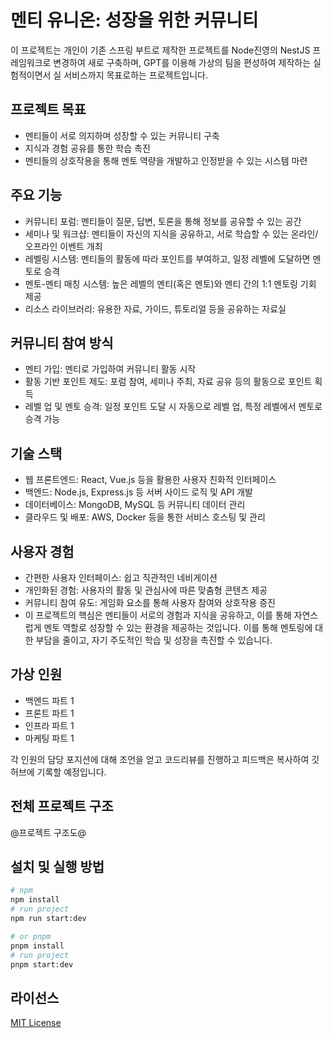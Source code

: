 # 멘티 유니온: 성장을 위한 커뮤니티

이 프로젝트는 개인이 기존 스프링 부트로 제작한 프로젝트를 Node진영의 NestJS 프레임워크로 변경하여 새로 구축하며, GPT를 이용해 가상의 팀을 편성하여 제작하는 실험적이면서 실 서비스까지 목표로하는 프로젝트입니다.

## 프로젝트 목표

- 멘티들이 서로 의지하며 성장할 수 있는 커뮤니티 구축
- 지식과 경험 공유를 통한 학습 촉진
- 멘티들의 상호작용을 통해 멘토 역량을 개발하고 인정받을 수 있는 시스템 마련

## 주요 기능

- 커뮤니티 포럼: 멘티들이 질문, 답변, 토론을 통해 정보를 공유할 수 있는 공간
- 세미나 및 워크샵: 멘티들이 자신의 지식을 공유하고, 서로 학습할 수 있는 온라인/오프라인 이벤트 개최
- 레벨링 시스템: 멘티들의 활동에 따라 포인트를 부여하고, 일정 레벨에 도달하면 멘토로 승격
- 멘토-멘티 매칭 시스템: 높은 레벨의 멘티(혹은 멘토)와 멘티 간의 1:1 멘토링 기회 제공
- 리소스 라이브러리: 유용한 자료, 가이드, 튜토리얼 등을 공유하는 자료실

## 커뮤니티 참여 방식

- 멘티 가입: 멘티로 가입하여 커뮤니티 활동 시작
- 활동 기반 포인트 제도: 포럼 참여, 세미나 주최, 자료 공유 등의 활동으로 포인트 획득
- 레벨 업 및 멘토 승격: 일정 포인트 도달 시 자동으로 레벨 업, 특정 레벨에서 멘토로 승격 가능

## 기술 스택

- 웹 프론트엔드: React, Vue.js 등을 활용한 사용자 친화적 인터페이스
- 백엔드: Node.js, Express.js 등 서버 사이드 로직 및 API 개발
- 데이터베이스: MongoDB, MySQL 등 커뮤니티 데이터 관리
- 클라우드 및 배포: AWS, Docker 등을 통한 서비스 호스팅 및 관리

## 사용자 경험

- 간편한 사용자 인터페이스: 쉽고 직관적인 네비게이션
- 개인화된 경험: 사용자의 활동 및 관심사에 따른 맞춤형 콘텐츠 제공
- 커뮤니티 참여 유도: 게임화 요소를 통해 사용자 참여와 상호작용 증진
- 이 프로젝트의 핵심은 멘티들이 서로의 경험과 지식을 공유하고, 이를 통해 자연스럽게 멘토 역할로 성장할 수 있는 환경을 제공하는 것입니다. 이를 통해 멘토링에 대한 부담을 줄이고, 자기 주도적인 학습 및 성장을 촉진할 수 있습니다.

## 가상 인원

- 백엔드 파트 1
- 프론트 파트 1
- 인프라 파트 1
- 마케팅 파트 1

각 인원의 담당 포지션에 대해 조언을 얻고 코드리뷰를 진행하고 피드백은 복사하여 깃허브에 기록할 예정입니다.

## 전체 프로젝트 구조

@프로젝트 구조도@

## 설치 및 실행 방법

```bash
# npm
npm install
# run project
npm run start:dev

# or pnpm
pnpm install
# run project
pnpm start:dev
```

## 라이선스

[MIT License](https://github.com/kkn1125/mentees-union/blob/main/LICENSE)
